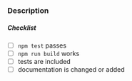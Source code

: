 <!--
Thank you for your pull request.
Please provide a description above and review the requirements below.

Bug fixes and new features should include tests.
-->

### Description

<!-- Please provide a description of your pull request and any relevant steps needed to verify it.
If it fixes a bug or resolves a feature request, be sure to link to that issue.-->

##### Checklist
<!-- Remove items that do not apply. For completed items, change [ ] to [x]. -->

- [ ] `npm test` passes
- [ ] `npm run build` works
- [ ] tests are included
- [ ] documentation is changed or added